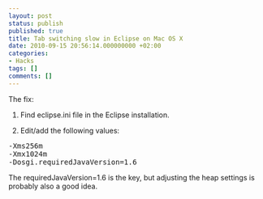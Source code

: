 ```yaml
---
layout: post
status: publish
published: true
title: Tab switching slow in Eclipse on Mac OS X
date: 2010-09-15 20:56:14.000000000 +02:00
categories:
- Hacks
tags: []
comments: []
---
```

The fix:

1. Find eclipse.ini file in the Eclipse installation.

2. Edit/add the following values:
<pre>-Xms256m
-Xmx1024m
-Dosgi.requiredJavaVersion=1.6</pre>
The requiredJavaVersion=1.6 is the key, but adjusting the heap settings is probably also a good idea.
